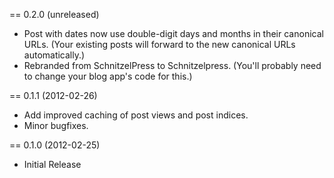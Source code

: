 == 0.2.0 (unreleased)

* Post with dates now use double-digit days and months in their canonical URLs. (Your existing posts will forward to the new canonical URLs automatically.)
* Rebranded from SchnitzelPress to Schnitzelpress. (You'll probably need to change your blog app's code for this.)

== 0.1.1 (2012-02-26)

* Add improved caching of post views and post indices.
* Minor bugfixes.

== 0.1.0 (2012-02-25)

* Initial Release
